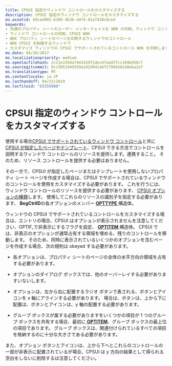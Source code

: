 ```yaml
---
title: CPSUI 指定のウィンドウ コントロールをカスタマイズする
description: CPSUI 指定のウィンドウ コントロールをカスタマイズする
ms.assetid: b9ced902-6368-4b3b-a974-81e7d38c0ced
keywords:
- 共通のプロパティ シートのユーザー インターフェイスを WDK の印刷、ウィンドウ コントロール
- ウィンドウ コントロールの印刷、CPSUI WDK
- WDK プロパティ シートのページを印刷するウィンドウのコントロール
- WDK CPSUI を制御するウィンドウ
- カスタマイズ ウィンドウの CPSUI でサポートされているコントロール WDK を印刷します。
ms.date: 04/20/2017
ms.localizationpriority: medium
ms.openlocfilehash: 2c21e159da744343971dec67a4d3fcc104bd50c7
ms.sourcegitcommit: 0cc5051945559a242d941a6f2799d161d8eba2a7
ms.translationtype: MT
ms.contentlocale: ja-JP
ms.lasthandoff: 04/23/2019
ms.locfileid: "63355680"
---
```

# <a name="customizing-cpsui-supported-window-controls"></a>CPSUI 指定のウィンドウ コントロールをカスタマイズする





使用する場合[CPSUI でサポートされているウィンドウ コントロール](cpsui-supported-window-controls.md)と共に[CPSUI が指定したページやテンプレート](cpsui-supplied-pages-and-templates.md)、CPSUI できる方法でコントロールを説明するウィンドウ コントロールのリソースを提供します。連携すること。 そのため、リソース コントロールを提供する必要はありません。

その一方で、CPSUI が指定したページまたはテンプレートを使用しないプロパティ シート ページを作成する場合は、CPSUI でサポートされているウィンドウのコントロールを使用をカスタマイズする必要があります。 これを行うには、ウィンドウ コントロールのリソースを提供する必要があります、 [CPSUI オプションの種類](https://msdn.microsoft.com/library/windows/hardware/ff547142)します。 使用してこれらのリソースの識別子を指定する必要があります、 **BegCtrlID**の各オプションのメンバー [ **OPTTYPE** ](https://msdn.microsoft.com/library/windows/hardware/ff559670)構造体。

ウィンドウの CPSUI でサポートされているコントロールをカスタマイズする場合は、エントリの場合、CPSUI はオプションが表示されませんを注意してください、OPTIF\_で非表示にするフラグを設定、 [ **OPTITEM** ](https://msdn.microsoft.com/library/windows/hardware/ff559656)構造体。 CPSUI では、非表示のオプションが通常占有する領域を埋める、残りのコントロールを移動します。 そのため、同時に表示されているいくつかのオプションを含むページを作成する場合、次の規則は obeyed する必要があります。

-   各オプションは、プロパティ シートのページの全体の水平方向の領域を占有する必要があります。

-   オプションのダイアログ ボックスでは、他のオーバーレイする必要がありますいないします。

-   オプションは、左から右に配置するラジオ ボタンで表される、ボタンとアイコンを x 軸にアラインする必要があります。 場合は、ボタンは、上から下に配置は、ボタンとアイコンは、y 軸の配置する必要があります。

-   グループ ボックスが属する必要がありますをいくつかの項目が 1 つのグループ ボックスを共有する場合、最初に[ **OPTITEM**](https://msdn.microsoft.com/library/windows/hardware/ff559656)、グループ ボックスの最上位の項目であります。 グループ ボックスは、関連付けられているすべての項目を格納するのに十分な大きさである必要があります。

また、オプション ボタンとアイコンは、上から下へとこれらのコントロールの一部が非表示に配置されているが場合、CPSUI は y 方向の結果として得られる空白をしないに削除するは注意してください。

 

 




